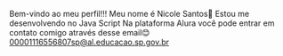 Bem-vindo ao meu perfil!!!
Meu nome é Nicole Santos💟
Estou me desenvolvendo no Java Script
Na plataforma Alura
você pode entrar em contato comigo  através desse email😊
00001116556807sp@al.educacao.sp.gov.br
